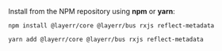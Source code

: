 
Install from the NPM repository using **npm** or **yarn**:

```
npm install @layerr/core @layerr/bus rxjs reflect-metadata
```

```
yarn add @layerr/core @layerr/bus rxjs reflect-metadata
```
